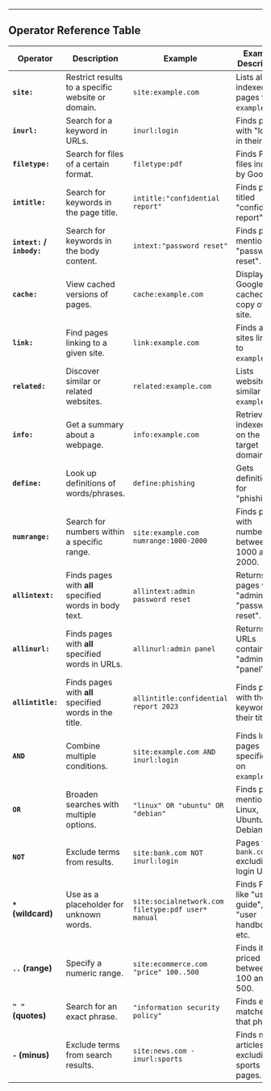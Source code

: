 
---

## **Operator Reference Table**

|**Operator**|**Description**|**Example**|**Example Description**|
|---|---|---|---|
|**`site:`**|Restrict results to a specific website or domain.|`site:example.com`|Lists all indexed pages from `example.com`.|
|**`inurl:`**|Search for a keyword in URLs.|`inurl:login`|Finds pages with "login" in their URL.|
|**`filetype:`**|Search for files of a certain format.|`filetype:pdf`|Finds PDF files indexed by Google.|
|**`intitle:`**|Search for keywords in the page title.|`intitle:"confidential report"`|Finds pages titled "confidential report".|
|**`intext:` / `inbody:`**|Search for keywords in the body content.|`intext:"password reset"`|Finds pages mentioning "password reset".|
|**`cache:`**|View cached versions of pages.|`cache:example.com`|Displays Google’s cached copy of the site.|
|**`link:`**|Find pages linking to a given site.|`link:example.com`|Finds all sites linking to `example.com`.|
|**`related:`**|Discover similar or related websites.|`related:example.com`|Lists websites similar to `example.com`.|
|**`info:`**|Get a summary about a webpage.|`info:example.com`|Retrieves indexed info on the target domain.|
|**`define:`**|Look up definitions of words/phrases.|`define:phishing`|Gets definitions for "phishing".|
|**`numrange:`**|Search for numbers within a specific range.|`site:example.com numrange:1000-2000`|Finds pages with numbers between 1000 and 2000.|
|**`allintext:`**|Finds pages with **all** specified words in body text.|`allintext:admin password reset`|Returns pages with "admin" and "password reset".|
|**`allinurl:`**|Finds pages with **all** specified words in URLs.|`allinurl:admin panel`|Returns URLs containing "admin" and "panel".|
|**`allintitle:`**|Finds pages with **all** specified words in the title.|`allintitle:confidential report 2023`|Finds pages with those keywords in their title.|
|**`AND`**|Combine multiple conditions.|`site:example.com AND inurl:login`|Finds login pages specifically on `example.com`.|
|**`OR`**|Broaden searches with multiple options.|`"linux" OR "ubuntu" OR "debian"`|Finds pages mentioning Linux, Ubuntu, or Debian.|
|**`NOT`**|Exclude terms from results.|`site:bank.com NOT inurl:login`|Pages from `bank.com` excluding login URLs.|
|**`*` (wildcard)**|Use as a placeholder for unknown words.|`site:socialnetwork.com filetype:pdf user* manual`|Finds PDFs like "user guide", "user handbook", etc.|
|**`..` (range)**|Specify a numeric range.|`site:ecommerce.com "price" 100..500`|Finds items priced between 100 and 500.|
|**`" "` (quotes)**|Search for an exact phrase.|`"information security policy"`|Finds exact matches for that phrase.|
|**`-` (minus)**|Exclude terms from search results.|`site:news.com -inurl:sports`|Finds news articles excluding sports pages.|

